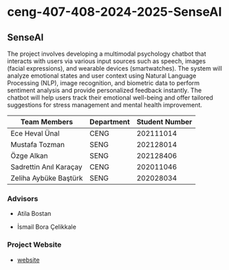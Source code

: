 # ceng-407-408-2024-2025-SenseAI
## SenseAI
The project involves developing a multimodal psychology chatbot that interacts with users via various input sources such as speech, images (facial expressions), and wearable devices (smartwatches). The system will analyze emotional states and user context using Natural Language Processing (NLP), image recognition, and biometric data to perform sentiment analysis and provide personalized feedback instantly. The chatbot will help users track their emotional well-being and offer tailored suggestions for stress management and mental health improvement.


| Team Members            | Department    | Student Number  |
| ----------------------- | ------------- | --------------- |
| Ece Heval Ünal          | CENG          | 202111014       |
| Mustafa Tozman          | SENG          | 202128014       |
| Özge Alkan              | SENG          | 202128406       |
| Sadrettin Anıl Karaçay  | CENG          | 202011046       |
| Zeliha Aybüke Baştürk   | SENG          | 202028034       |


### Advisors
- Atila Bostan
* İsmail Bora Çelikkale

### Project Website
* [website](https://unaleceheval.wixsite.com/senseai)


